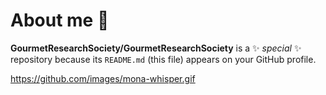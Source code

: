 # About me 👋

**GourmetResearchSociety/GourmetResearchSociety** is a ✨ _special_ ✨ repository because its `README.md` (this file) appears on your GitHub profile.
<!--
Here are some ideas to get you started:

- 🔭 I’m currently working on ...
- 🌱 I’m currently learning ...
- 👯 I’m looking to collaborate on ...
- 🤔 I’m looking for help with ...
- 💬 Ask me about ...
- 📫 How to reach me: ...
- 😄 Pronouns: ...
- ⚡ Fun fact: 

I got tricked again! Why would people go on the internet and just tell lies? Who does that?!
また騙された！やっぱりインターネットの情報は嘘ばかり！うわーん！
-->
https://github.com/images/mona-whisper.gif
